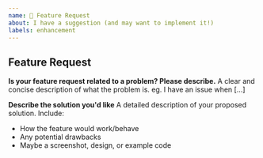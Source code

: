 ```yaml
---
name: 🚀 Feature Request
about: I have a suggestion (and may want to implement it!)
labels: enhancement
---
```


## Feature Request

**Is your feature request related to a problem? Please describe.**
A clear and concise description of what the problem is. eg. I have an issue when [...]

**Describe the solution you'd like**
A detailed description of your proposed solution. Include:

- How the feature would work/behave
- Any potential drawbacks
- Maybe a screenshot, design, or example code
